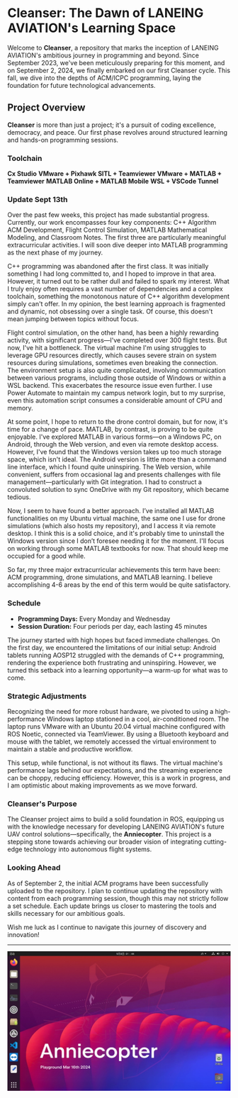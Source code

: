 # Cleanser: The Dawn of LANEING AVIATION's Learning Space

Welcome to **Cleanser**, a repository that marks the inception of LANEING AVIATION's ambitious journey in programming and beyond. Since September 2023, we've been meticulously preparing for this moment, and on September 2, 2024, we finally embarked on our first Cleanser cycle. This fall, we dive into the depths of ACM/ICPC programming, laying the foundation for future technological advancements.

## Project Overview

**Cleanser** is more than just a project; it's a pursuit of coding excellence, democracy, and peace. Our first phase revolves around structured learning and hands-on programming sessions.

### Toolchain
**Cx Studio**
**VMware + Pixhawk SITL + Teamviewer**
**VMware + MATLAB + Teamviewer**
**MATLAB Online + MATLAB Mobile**
**WSL + VSCode Tunnel**

### Update Sept 13th

Over the past few weeks, this project has made substantial progress. Currently, our work encompasses four key components: C++ Algorithm ACM Development, Flight Control Simulation, MATLAB Mathematical Modeling, and Classroom Notes. The first three are particularly meaningful extracurricular activities. I will soon dive deeper into MATLAB programming as the next phase of my journey.

C++ programming was abandoned after the first class. It was initially something I had long committed to, and I hoped to improve in that area. However, it turned out to be rather dull and failed to spark my interest. What I truly enjoy often requires a vast number of dependencies and a complex toolchain, something the monotonous nature of C++ algorithm development simply can't offer. In my opinion, the best learning approach is fragmented and dynamic, not obsessing over a single task. Of course, this doesn't mean jumping between topics without focus.

Flight control simulation, on the other hand, has been a highly rewarding activity, with significant progress—I've completed over 300 flight tests. But now, I've hit a bottleneck. The virtual machine I'm using struggles to leverage GPU resources directly, which causes severe strain on system resources during simulations, sometimes even breaking the connection. The environment setup is also quite complicated, involving communication between various programs, including those outside of Windows or within a WSL backend. This exacerbates the resource issue even further. I use Power Automate to maintain my campus network login, but to my surprise, even this automation script consumes a considerable amount of CPU and memory. 

At some point, I hope to return to the drone control domain, but for now, it's time for a change of pace. MATLAB, by contrast, is proving to be quite enjoyable. I've explored MATLAB in various forms—on a Windows PC, on Android, through the Web version, and even via remote desktop access. However, I've found that the Windows version takes up too much storage space, which isn't ideal. The Android version is little more than a command line interface, which I found quite uninspiring. The Web version, while convenient, suffers from occasional lag and presents challenges with file management—particularly with Git integration. I had to construct a convoluted solution to sync OneDrive with my Git repository, which became tedious.

Now, I seem to have found a better approach. I’ve installed all MATLAB functionalities on my Ubuntu virtual machine, the same one I use for drone simulations (which also hosts my repository), and I access it via remote desktop. I think this is a solid choice, and it's probably time to uninstall the Windows version since I don’t foresee needing it for the moment. I'll focus on working through some MATLAB textbooks for now. That should keep me occupied for a good while.

So far, my three major extracurricular achievements this term have been: ACM programming, drone simulations, and MATLAB learning. I believe accomplishing 4-6 areas by the end of this term would be quite satisfactory.

### Schedule

- **Programming Days:** Every Monday and Wednesday
- **Session Duration:** Four periods per day, each lasting 45 minutes

The journey started with high hopes but faced immediate challenges. On the first day, we encountered the limitations of our initial setup: Android tablets running AOSP12 struggled with the demands of C++ programming, rendering the experience both frustrating and uninspiring. However, we turned this setback into a learning opportunity—a warm-up for what was to come.

### Strategic Adjustments

Recognizing the need for more robust hardware, we pivoted to using a high-performance Windows laptop stationed in a cool, air-conditioned room. The laptop runs VMware with an Ubuntu 20.04 virtual machine configured with ROS Noetic, connected via TeamViewer. By using a Bluetooth keyboard and mouse with the tablet, we remotely accessed the virtual environment to maintain a stable and productive workflow.

This setup, while functional, is not without its flaws. The virtual machine's performance lags behind our expectations, and the streaming experience can be choppy, reducing efficiency. However, this is a work in progress, and I am optimistic about making improvements as we move forward.

### Cleanser's Purpose

The Cleanser project aims to build a solid foundation in ROS, equipping us with the knowledge necessary for developing LANEING AVIATION's future UAV control solutions—specifically, the **Anniecopter**. This project is a stepping stone towards achieving our broader vision of integrating cutting-edge technology into autonomous flight systems.

### Looking Ahead

As of September 2, the initial ACM programs have been successfully uploaded to the repository. I plan to continue updating the repository with content from each programming session, though this may not strictly follow a set schedule. Each update brings us closer to mastering the tools and skills necessary for our ambitious goals.

Wish me luck as I continue to navigate this journey of discovery and innovation!

---

![The Cleanser Project](https://github.com/LANEING-AVIATION/Cleanser/blob/main/Homepage/init.jpg)

